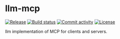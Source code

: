 # llm-mcp

[![Release](https://img.shields.io/github/v/release/imaurer/llm-mcp)](https://img.shields.io/github/v/release/imaurer/llm-mcp)
[![Build status](https://img.shields.io/github/actions/workflow/status/imaurer/llm-mcp/main.yml?branch=main)](https://github.com/imaurer/llm-mcp/actions/workflows/main.yml?query=branch%3Amain)
[![Commit activity](https://img.shields.io/github/commit-activity/m/imaurer/llm-mcp)](https://img.shields.io/github/commit-activity/m/imaurer/llm-mcp)
[![License](https://img.shields.io/github/license/imaurer/llm-mcp)](https://img.shields.io/github/license/imaurer/llm-mcp)

llm implementation of MCP for clients and servers.
